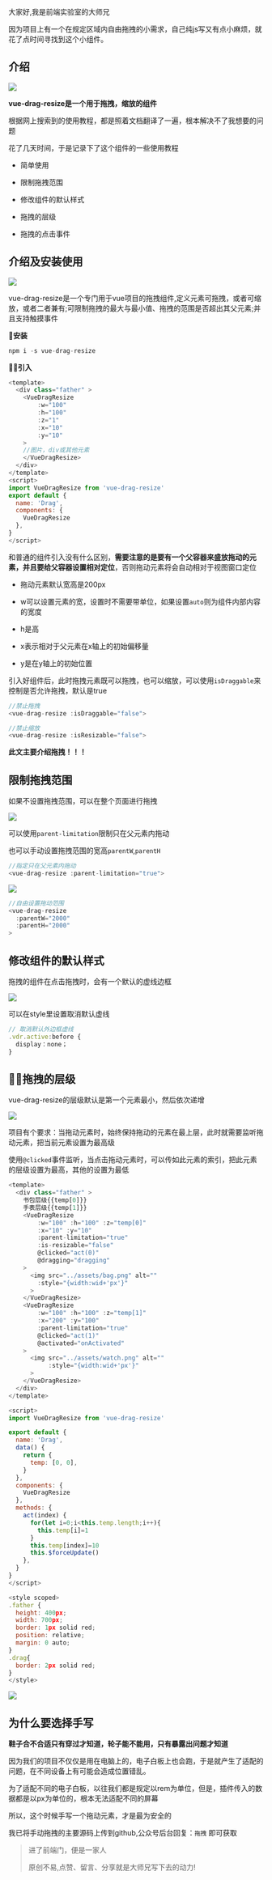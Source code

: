 大家好,我是前端实验室的大师兄


因为项目上有一个在规定区域内自由拖拽的小需求，自己纯js写又有点小麻烦，就花了点时间寻找到这个小组件。

## 介绍

![](https://files.mdnice.com/user/14310/4ed4af1b-020b-4467-9af8-4ca5de8898e1.png)

**vue-drag-resize是一个用于拖拽，缩放的组件**


根据网上搜索到的使用教程，都是照着文档翻译了一遍，根本解决不了我想要的问题

花了几天时间，于是记录下了这个组件的一些使用教程
- 简单使用

- 限制拖拽范围

- 修改组件的默认样式

- 拖拽的层级
- 拖拽的点击事件

## 介绍及安装使用

![](https://files.mdnice.com/user/14310/cfd5c1e4-6348-42ac-959d-8ca4d2d84377.png)

vue-drag-resize是一个专门用于vue项目的拖拽组件,定义元素可拖拽，或者可缩放，或者二者兼有;可限制拖拽的最大与最小值、拖拽的范围是否超出其父元素;并且支持触摸事件

**🤖安装**

```JavaScript
npm i -s vue-drag-resize
```

**👨‍💻引入**

```JavaScript
<template>
  <div class="father" >
    <VueDragResize
        :w="100" 
        :h="100" 
        :z="1"
        :x="10" 
        :y="10"
    >
    //图片，div或其他元素
    </VueDragResize>
  </div>
</template>
<script>
import VueDragResize from 'vue-drag-resize'
export default {
  name: 'Drag',
  components: {
    VueDragResize
  },
}
</script>
```

和普通的组件引入没有什么区别，**需要注意的是要有一个父容器来盛放拖动的元素，**并且要**给父容器设置相对定位**，否则拖动元素将会自动相对于视图窗口定位

- 拖动元素默认宽高是200px

- w可以设置元素的宽，设置时不需要带单位，如果设置`auto`则为组件内部内容的宽度

- h是高

- x表示相对于父元素在x轴上的初始偏移量

- y是在y轴上的初始位置

引入好组件后，此时拖拽元素既可以拖拽，也可以缩放，可以使用`isDraggable`来控制是否允许拖拽，默认是true

```JavaScript
//禁止拖拽
<vue-drag-resize :isDraggable="false">

//禁止缩放
<vue-drag-resize :isResizable="false">
```

**此文主要介绍拖拽！！！**

## 限制拖拽范围

如果不设置拖拽范围，可以在整个页面进行拖拽

![](https://files.mdnice.com/user/14310/588a5863-6b07-4095-ae1e-64491bc55b9d.gif)

可以使用`parent-limitation`限制只在父元素内拖动

也可以手动设置拖拽范围的宽高`parentW`,`parentH`

```JavaScript
//指定只在父元素内拖动
<vue-drag-resize :parent-limitation="true">

```

![](https://files.mdnice.com/user/14310/c001ba53-54e7-40ac-bfd8-569e43615d33.gif)

```JavaScript
//自由设置拖动范围
<vue-drag-resize 
  :parentW="2000" 
  :parentH="2000" 
>
```

## 修改组件的默认样式

拖拽的组件在点击拖拽时，会有一个默认的虚线边框

![](https://files.mdnice.com/user/14310/89650ee5-2a59-47a4-9d79-76194291baa2.png)

可以在style里设置取消默认虚线

```JavaScript
// 取消默认外边框虚线
.vdr.active:before {
  display：none；
}
```

## 👏🏻拖拽的层级

vue-drag-resize的层级默认是第一个元素最小，然后依次递增

![](https://files.mdnice.com/user/14310/36323e9a-4342-4bef-8cbf-183671a31477.gif)

项目有个要求：当拖动元素时，始终保持拖动的元素在最上层，此时就需要监听拖动元素，把当前元素设置为最高级

使用`@clicked`事件监听，当点击拖动元素时，可以传如此元素的索引，把此元素的层级设置为最高，其他的设置为最低

```JavaScript
<template>
  <div class="father" >
    书包层级{{temp[0]}}
    手表层级{{temp[1]}}
    <VueDragResize
        :w="100" :h="100" :z="temp[0]"
        :x="10" :y="10"
        :parent-limitation="true"
        :is-resizable="false" 
        @clicked="act(0)"
        @dragging="dragging"
    >
      <img src="../assets/bag.png" alt=""
        :style="{width:wid+'px'}"
      >
    </VueDragResize>
    <VueDragResize
        :w="100" :h="100" :z="temp[1]"
        :x="200" :y="100"
        :parent-limitation="true"
        @clicked="act(1)"
        @activated="onActivated"
    >
      <img src="../assets/watch.png" alt=""
           :style="{width:wid+'px'}"
      >
    </VueDragResize>
  </div>
</template>

<script>
import VueDragResize from 'vue-drag-resize'

export default {
  name: 'Drag',
  data() {
    return {
      temp: [0, 0],
    }
  },
  components: {
    VueDragResize
  },
  methods: {
    act(index) {
      for(let i=0;i<this.temp.length;i++){
        this.temp[i]=1
      }
      this.temp[index]=10
      this.$forceUpdate()
    },
  }
}
</script>

<style scoped>
.father {
  height: 400px;
  width: 700px;
  border: 1px solid red;
  position: relative;
  margin: 0 auto;
}
.drag{
  border: 2px solid red;
}
</style>


```

![](https://files.mdnice.com/user/14310/81e35cec-6753-4cd6-9116-d8bd3e8fd210.gif)

## 为什么要选择手写

**鞋子合不合适只有穿过才知道，轮子能不能用，只有暴露出问题才知道**

因为我们的项目不仅仅是用在电脑上的，电子白板上也会跑，于是就产生了适配的问题，在不同设备上有可能会造成位置错乱。

为了适配不同的电子白板，以往我们都是规定以rem为单位，但是，插件传入的数据都是以px为单位的，根本无法适配不同的屏幕

所以，这个时候手写一个拖动元素，才是最为安全的

我已将手动拖拽的主要源码上传到github,公众号后台回复：`拖拽` 即可获取

>进了前端门，便是一家人
>
>原创不易,点赞、留言、分享就是大师兄写下去的动力!
